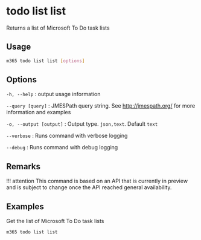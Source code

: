 # todo list list

Returns a list of Microsoft To Do task lists

## Usage

```sh
m365 todo list list [options]
```

## Options

`-h, --help`
: output usage information

`--query [query]`
: JMESPath query string. See http://jmespath.org/ for more information and examples

`-o, --output [output]`
: Output type. `json,text`. Default `text`

`--verbose`
: Runs command with verbose logging

`--debug`
: Runs command with debug logging

## Remarks

!!! attention
    This command is based on an API that is currently in preview and is subject to change once the API reached general availability.

## Examples

Get the list of Microsoft To Do task lists

```sh
m365 todo list list
```

